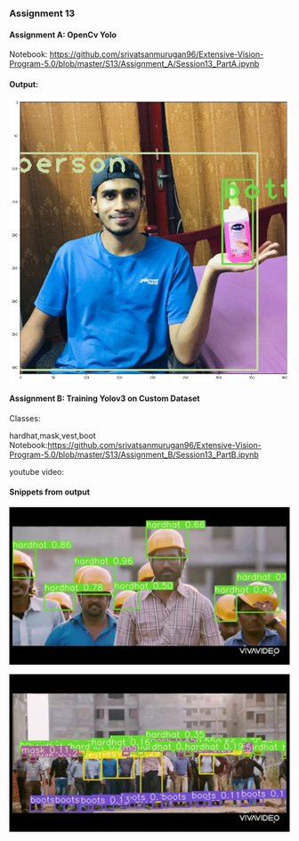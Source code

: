 ### Assignment 13

#### Assignment A: OpenCv Yolo

Notebook: https://github.com/srivatsanmurugan96/Extensive-Vision-Program-5.0/blob/master/S13/Assignment_A/Session13_PartA.ipynb

#### Output:
![Alt Text](https://github.com/srivatsanmurugan96/Extensive-Vision-Program-5.0/blob/master/S13/Assignment_A/download.png)


#### Assignment B: Training Yolov3 on Custom Dataset

Classes:

hardhat,mask,vest,boot
Notebook:https://github.com/srivatsanmurugan96/Extensive-Vision-Program-5.0/blob/master/S13/Assignment_B/Session13_PartB.ipynb

youtube video: 

#### Snippets from output

![Alt Text](https://github.com/srivatsanmurugan96/Extensive-Vision-Program-5.0/blob/master/S13/Assignment_B/VIP_1.png)

![Alt Text](https://github.com/srivatsanmurugan96/Extensive-Vision-Program-5.0/blob/master/S13/Assignment_B/VIP_2.png)



